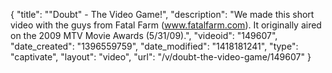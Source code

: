 {
    "title": "\"Doubt\" - The Video Game!",
    "description": "We made this short video with the guys from Fatal Farm (www.fatalfarm.com). It originally aired on the 2009 MTV Movie Awards (5\/31\/09).",
    "videoid": "149607",
    "date_created": "1396559759",
    "date_modified": "1418181241",
    "type": "captivate",
    "layout": "video",
    "url": "\/v\/doubt-the-video-game\/149607"
}